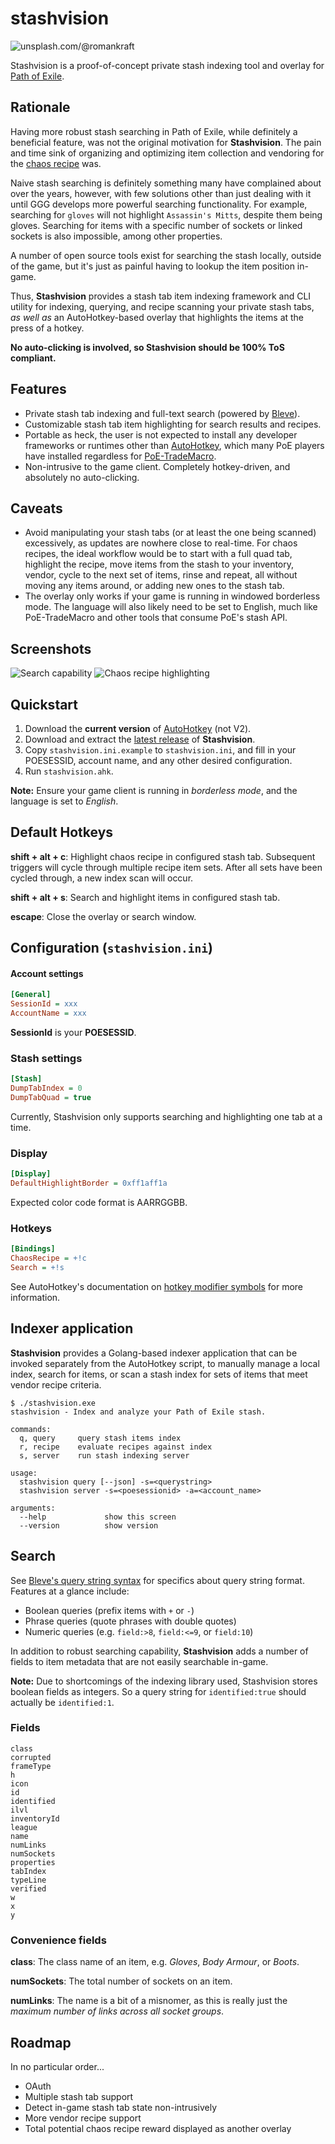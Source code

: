 # stashvision

![unsplash.com/@romankraft](splash.jpg)

Stashvision is a proof-of-concept private stash indexing tool and
overlay for [Path of Exile][1].

## Rationale

Having more robust stash searching in Path of Exile, while definitely a
beneficial feature, was not the original motivation for **Stashvision**.
The pain and time sink of organizing and optimizing item collection and
vendoring for the [chaos recipe][2] was.

Naive stash searching is definitely something many have complained about
over the years, however, with few solutions other than just dealing with
it until GGG develops more powerful searching functionality.
For example, searching for `gloves` will not highlight
`Assassin's Mitts`, despite them being gloves. Searching for items with
a specific number of sockets or linked sockets is also impossible, among
other properties.

A number of open source tools exist for searching the stash locally,
outside of the game, but it's just as painful having to lookup the item
position in-game.

Thus, **Stashvision** provides a stash tab item indexing framework and
CLI utility for indexing, querying, and recipe scanning your private
stash tabs, _as well as_ an AutoHotkey-based overlay that highlights the
items at the press of a hotkey.

**No auto-clicking is involved, so Stashvision should be 100% ToS
compliant.**

## Features

* Private stash tab indexing and full-text search (powered by [Bleve][3]).
* Customizable stash tab item highlighting for search results and recipes.
* Portable as heck, the user is not expected to install any developer
  frameworks or runtimes other than [AutoHotkey][4], which many PoE players
  have installed regardless for [PoE-TradeMacro][5].
* Non-intrusive to the game client. Completely hotkey-driven, and
  absolutely no auto-clicking.

## Caveats

* Avoid manipulating your stash tabs (or at least the one being scanned)
  excessively, as updates are nowhere close to real-time. For chaos
  recipes, the ideal workflow would be to start with a full quad tab,
  highlight the recipe, move items from the stash to your inventory,
  vendor, cycle to the next set of items, rinse and repeat, all without
  moving any items around, or adding new ones to the stash tab.
* The overlay only works if your game is running in windowed borderless
  mode. The language will also likely need to be set to English, much
  like PoE-TradeMacro and other tools that consume PoE's stash API.

## Screenshots

![Search capability](screenshot-search-1.png)
![Chaos recipe highlighting](screenshot-chaosrecipe-1.png)

## Quickstart

1. Download the **current version** of [AutoHotkey][4] (not V2).
2. Download and extract the [latest release][6] of **Stashvision**.
3. Copy `stashvision.ini.example` to `stashvision.ini`, and fill in your
   POESESSID, account name, and any other desired configuration.
3. Run `stashvision.ahk`.

**Note:** Ensure your game client is running in *borderless mode*, and
the language is set to *English*.

## Default Hotkeys

**shift + alt + c**:
    Highlight chaos recipe in configured stash tab. Subsequent triggers
    will cycle through multiple recipe item sets. After all sets have
    been cycled through, a new index scan will occur.

**shift + alt + s**:
    Search and highlight items in configured stash tab.

**escape**:
    Close the overlay or search window.

## Configuration (``stashvision.ini``)

#### Account settings

```ini
[General]
SessionId = xxx
AccountName = xxx
```

**SessionId** is your **POESESSID**.

### Stash settings

```ini
[Stash]
DumpTabIndex = 0
DumpTabQuad = true
```

Currently, Stashvision only supports searching and highlighting one tab
at a time.

### Display

```ini
[Display]
DefaultHighlightBorder = 0xff1aff1a
```

Expected color code format is AARRGGBB.

### Hotkeys

```ini
[Bindings]
ChaosRecipe = +!c
Search = +!s
```

See AutoHotkey's documentation on [hotkey modifier symbols][7] for more
information.

## Indexer application

**Stashvision** provides a Golang-based indexer application that can be
invoked separately from the AutoHotkey script, to manually manage a
local index, search for items, or scan a stash index for sets of items
that meet vendor recipe criteria.

```
$ ./stashvision.exe
stashvision - Index and analyze your Path of Exile stash.

commands:
  q, query     query stash items index
  r, recipe    evaluate recipes against index
  s, server    run stash indexing server

usage:
  stashvision query [--json] -s=<querystring>
  stashvision server -s=<poesessionid> -a=<account_name>

arguments:
  --help             show this screen
  --version          show version

```

## Search

See [Bleve's query string syntax][3] for specifics about query string
format. Features at a glance include:

* Boolean queries (prefix items with `+` or `-`)
* Phrase queries (quote phrases with double quotes)
* Numeric queries (e.g. `field:>8`, `field:<=9`, or `field:10`)

In addition to robust searching capability, **Stashvision** adds a
number of fields to item metadata that are not easily searchable
in-game.

**Note:** Due to shortcomings of the indexing library used, Stashvision
stores boolean fields as integers. So a query string for
`identified:true` should actually be `identified:1`.

### Fields

```
class
corrupted
frameType
h
icon
id
identified
ilvl
inventoryId
league
name
numLinks
numSockets
properties
tabIndex
typeLine
verified
w
x
y
```

### Convenience fields

**class**:
    The class name of an item, e.g. *Gloves*, *Body Armour*, or *Boots*.

**numSockets**:
    The total number of sockets on an item.

**numLinks**:
    The name is a bit of a misnomer, as this is really just the *maximum
    number of links across all socket groups*.


## Roadmap

In no particular order...

* OAuth
* Multiple stash tab support
* Detect in-game stash tab state non-intrusively
* More vendor recipe support
* Total potential chaos recipe reward displayed as another overlay


[1]: http://pathofexile.com/
[2]: https://pathofexile.gamepedia.com/Vendor_recipe_system#Full_Rare_Sets
[3]: https://blevesearch.com/docs/Query-String-Query/
[4]: https://www.autohotkey.com/
[5]: https://poe-trademacro.github.io
[6]: https://github.com/darvid/stashvision/releases/latest
[7]: https://www.autohotkey.com/docs/Hotkeys.htm#Symbols
